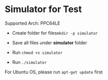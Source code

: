 # Simulator for Test

Supported Arch: PPC64LE

* Create folder for files``mkdir -p simulator``

* Save all files under **simulator** folder

* Run ``chmod +x simulator``

* Run ``./simulator``

For Ubuntu OS, please run ``apt-get update`` first


